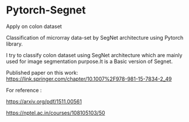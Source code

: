 # Pytorch-Segnet

Apply on colon dataset

Classification of microrray data-set by SegNet architecture using Pytorch library.

I try to classify colon dataset using SegNet architecture which are mainly used for image segmentation purpose.It is a Basic version of Segnet.

Published paper on this work:
https://link.springer.com/chapter/10.1007%2F978-981-15-7834-2_49


For reference : 

https://arxiv.org/pdf/1511.00561

https://nptel.ac.in/courses/108105103/50
